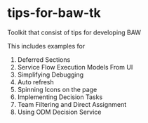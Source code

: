 # tips-for-baw-tk
Toolkit that consist of tips for developing BAW

This includes examples for 
  1. Deferred Sections
  2. Service Flow Execution Models From UI
  3. Simplifying Debugging
  4. Auto refresh 
  5. Spinning Icons on the page
  6. Implementing Decision Tasks
  7. Team Filtering and Direct Assignment
  8. Using ODM Decision Service
